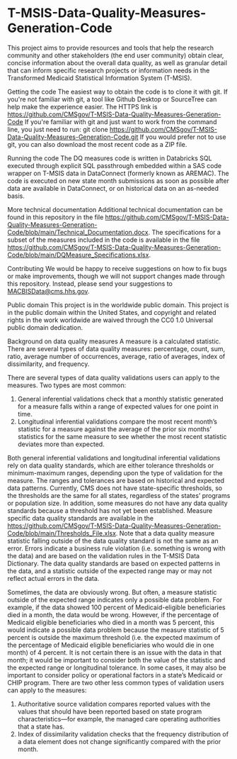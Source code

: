 # T-MSIS-Data-Quality-Measures-Generation-Code

This project aims to provide resources and tools that help the research community and other stakeholders (the end user community) obtain clear, concise information about the overall data quality, as well as granular detail that can inform specific research projects or information needs in the Transformed Medicaid Statistical Information System (T-MSIS).

Getting the code
The easiest way to obtain the code is to clone it with git. If you're not familiar with git, a tool like Github Desktop or SourceTree can help make the experience easier. The HTTPS link is https://github.com/CMSgov/T-MSIS-Data-Quality-Measures-Generation-Code
If you're familiar with git and just want to work from the command line, you just need to run:
git clone https://github.com/CMSgov/T-MSIS-Data-Quality-Measures-Generation-Code.git
If you would prefer not to use git, you can also download the most recent code as a ZIP file.

Running the code
The DQ measures code is written in Databricks SQL executed through explicit SQL passthrough embedded within a SAS code wrapper on T-MSIS data in DataConnect (formerly known as AREMAC).
The code is executed on new state month submissions as soon as possible after data are available in DataConnect, or on historical data on an as-needed basis. 

More technical documentation 
Additional technical documentation can be found in this repository in the file https://github.com/CMSgov/T-MSIS-Data-Quality-Measures-Generation-Code/blob/main/Technical_Documentation.docx.
The specifications for a subset of the measures included in the code is available in the file https://github.com/CMSgov/T-MSIS-Data-Quality-Measures-Generation-Code/blob/main/DQMeasure_Specifications.xlsx.

Contributing
We would be happy to receive suggestions on how to fix bugs or make improvements, though we will not support changes made through this repository. Instead, please send your suggestions to MACBISData@cms.hhs.gov.

Public domain
This project is in the worldwide public domain.
This project is in the public domain within the United States, and copyright and related rights in the work worldwide are waived through the CC0 1.0 Universal public domain dedication.

Background on data quality measures
A measure is a calculated statistic. There are several types of data quality measures: percentage, count, sum, ratio, average number of occurrences, average, ratio of averages, index of dissimilarity, and frequency.

There are several types of data quality validations users can apply to the measures. Two types are most common: 
1.	General inferential validations check that a monthly statistic generated for a measure falls within a range of expected values for one point in time. 
2.	Longitudinal inferential validations compare the most recent month’s statistic for a measure against the average of the prior six months’ statistics for the same measure to see whether the most recent statistic deviates more than expected. 

Both general inferential validations and longitudinal inferential validations rely on data quality standards, which are either tolerance thresholds or minimum-maximum ranges, depending upon the type of validation for the measure. The ranges and tolerances are based on historical and expected data patterns. Currently, CMS does not have state-specific thresholds, so the thresholds are the same for all states, regardless of the states’ programs or population size. In addition, some measures do not have any data quality standards because a threshold has not yet been established. Measure specific data quality standards are available in the https://github.com/CMSgov/T-MSIS-Data-Quality-Measures-Generation-Code/blob/main/Thresholds_File.xlsx.
Note that a data quality measure statistic falling outside of the data quality standard is not the same as an error. Errors indicate a business rule violation (i.e. something is wrong with the data) and are based on the validation rules in the T-MSIS Data Dictionary. The data quality standards are based on expected patterns in the data, and a statistic outside of the expected range may or may not reflect actual errors in the data.

Sometimes, the data are obviously wrong. But often, a measure statistic outside of the expected range indicates only a possible data problem. For example, if the data showed 100 percent of Medicaid-eligible beneficiaries died in a month, the data would be wrong. However, if the percentage of Medicaid eligible beneficiaries who died in a month was 5 percent, this would indicate a possible data problem because the measure statistic of 5 percent is outside the maximum threshold (i.e. the expected maximum of the percentage of Medicaid eligible beneficiaries who would die in one month) of 4 percent. It is not certain  there is an issue with the data in that month; it would be important to consider both the value of the statistic and the expected range or longitudinal tolerance. In some cases, it may also be important to consider policy or operational factors in a state’s Medicaid or CHIP program.
There are two other less common types of validation users can apply to the measures:
1.	Authoritative source validation compares reported values with the values that should have been reported based on state program characteristics—for example, the managed care operating authorities that a state has. 
2.	Index of dissimilarity validation checks that the frequency distribution of a data element does not change significantly compared with the prior month. 

